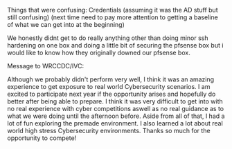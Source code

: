 Things that were confusing:
Credentials (assuming it was the AD stuff but still confusing)
(next time need to pay more attention to getting a baseline of what we can get into at the beginning)

We honestly didnt get to do really anything other than doing minor ssh hardening on one box and doing a little bit of securing the pfsense box but i would like to know how they originally downed our pfsense box.



Message to WRCCDC/IVC:

Although we probably didn't perform very well, I think it was an amazing experience to get exposure to real world Cybersecurity scenarios. I am excited to participate next year if the opportunity arises and hopefully do better after being able to prepare. I think it was very difficult to get into with no real experience with cyber competitions aswell as no real guidance as to what we were doing until the afternoon before. Aside from all of that, I had a lot of fun exploring the premade environment. I also learned a lot about real world high stress Cybersecurity environments. Thanks so much for the opportunity to compete!
 
